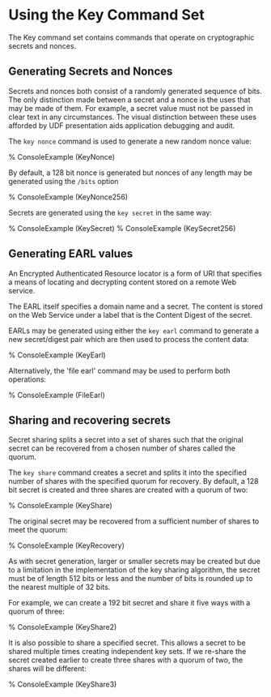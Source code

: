 
# Using the Key Command Set

The Key command set contains commands that operate on cryptographic secrets and
nonces.

## Generating Secrets and Nonces

Secrets and nonces both consist of a randomly generated sequence of bits. The
only distinction made between a secret and a nonce is the uses that may be 
made of them. For example, a secret value must not be passed in clear text in 
any circumstances. The visual distinction between these uses afforded by UDF 
presentation aids application debugging and audit.

The `key nonce` command is used to generate a new random nonce value:

% ConsoleExample (KeyNonce)

By default, a 128 bit nonce is generated but nonces of any length may be
generated using the `/bits` option

% ConsoleExample (KeyNonce256)

Secrets are generated using the `key secret` in the same way:

% ConsoleExample (KeySecret)
% ConsoleExample (KeySecret256)

## Generating EARL values

An Encrypted Authenticated Resource locator is a form of URI that specifies 
a means of locating and decrypting content stored on a remote Web service.

The EARL itself specifies a domain name and a secret. The content is stored
on the Web Service under a label that is the Content Digest of the secret.

EARLs may be generated using either the `key earl` command to generate
a new secret/digest pair which are then used to process the content data:

% ConsoleExample (KeyEarl)

Alternatively, the 'file earl' command may be used to perform both operations:

% ConsoleExample (FileEarl)

## Sharing and recovering secrets

Secret sharing splits a secret into a set of shares such that the original
secret can be recovered from a chosen number of shares called the quorum.

The `key share` command creates a secret and splits it into the specified
number of shares with the specified quorum for recovery. By default, a 128
bit secret is created and three shares are created with a quorum of two:

% ConsoleExample (KeyShare)

The original secret may be recovered from a sufficient number of shares to
meet the quorum:

% ConsoleExample (KeyRecovery)

As with secret generation, larger or smaller secrets may be created but due
to a limitation in the implementation of the key sharing algorithm, the secret 
must be of length 512 bits or less and the number of bits is rounded up to
the nearest multiple of 32 bits.

For example, we can create a 192 bit secret and share it five ways with a quorum
of three:

% ConsoleExample (KeyShare2)

It is also possible to share a specified secret. This allows a secret to be 
shared multiple times creating independent key sets. If we re-share the secret
created earlier to create three shares with a quorum of two, the shares will
be different:

% ConsoleExample (KeyShare3)

